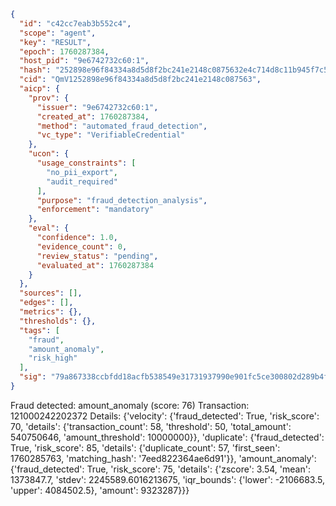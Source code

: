 ```json
{
  "id": "c42cc7eab3b552c4",
  "scope": "agent",
  "key": "RESULT",
  "epoch": 1760287384,
  "host_pid": "9e6742732c60:1",
  "hash": "252898e96f84334a8d5d8f2bc241e2148c0875632e4c714d8c11b945f7c54d1c",
  "cid": "QmV1252898e96f84334a8d5d8f2bc241e2148c087563",
  "aicp": {
    "prov": {
      "issuer": "9e6742732c60:1",
      "created_at": 1760287384,
      "method": "automated_fraud_detection",
      "vc_type": "VerifiableCredential"
    },
    "ucon": {
      "usage_constraints": [
        "no_pii_export",
        "audit_required"
      ],
      "purpose": "fraud_detection_analysis",
      "enforcement": "mandatory"
    },
    "eval": {
      "confidence": 1.0,
      "evidence_count": 0,
      "review_status": "pending",
      "evaluated_at": 1760287384
    }
  },
  "sources": [],
  "edges": [],
  "metrics": {},
  "thresholds": {},
  "tags": [
    "fraud",
    "amount_anomaly",
    "risk_high"
  ],
  "sig": "79a867338ccbfdd18acfb538549e31731937990e901fc5ce300802d289b4f541"
}
```

Fraud detected: amount_anomaly (score: 76)
Transaction: 121000242202372
Details: {'velocity': {'fraud_detected': True, 'risk_score': 70, 'details': {'transaction_count': 58, 'threshold': 50, 'total_amount': 540750646, 'amount_threshold': 10000000}}, 'duplicate': {'fraud_detected': True, 'risk_score': 85, 'details': {'duplicate_count': 57, 'first_seen': 1760285763, 'matching_hash': '7eed822364ae6d91'}}, 'amount_anomaly': {'fraud_detected': True, 'risk_score': 75, 'details': {'zscore': 3.54, 'mean': 1373847.7, 'stdev': 2245589.6016213675, 'iqr_bounds': {'lower': -2106683.5, 'upper': 4084502.5}, 'amount': 9323287}}}